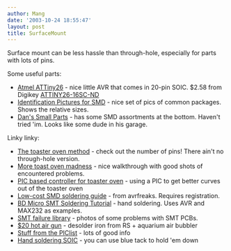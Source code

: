 ```yaml
---
author: Mang
date: '2003-10-24 18:55:47'
layout: post
title: SurfaceMount
---
```


Surface mount can be less hassle than through-hole, especially for parts with lots of pins.

Some useful parts:

* [Atmel ATTiny26](http://www.atmel.com/dyn/products/product_card.asp?part_id=2967) - nice little AVR that comes in 20-pin SOIC. $2.58 from Digikey [ATTINY26-16SC-ND](http://www.digikey.com/scripts/us/dksus.dll?PName?Name=ATTINY26-16SC-ND&Lang=1)
* [Identification Pictures for SMD](http://www.geocities.com/vk3em/smtguide/smtpics.htm) - nice set of pics of common packages.  Shows the relative sizes.
* [Dan's Small Parts](http://www.danssmallpartsandkits.net/) - has some SMD assortments at the bottom.  Haven't tried 'im.  Looks like some dude in his garage.

Linky linky:

* [The toaster oven method](http://www.seattlerobotics.org/encoder/200006/oven_art.htm) - check out the number of pins! There ain't no through-hole version.
* [More toast oven madness](http://www.ustr.net/smt/index.htm) - nice walkthrough with good shots of encountered problems.
* [PIC based controller for toaster oven](http://www.ustr.net/smt/oven.htm) - using a PIC to get better curves out of the toaster oven
* [Low-cost SMD soldering guide](http://www.avrfreaks.net/Freaks/Articles/ColinSMD/intro.php) - from avrfreaks.  Requires registration.
* [BD Micro SMT Soldering Tutorial](http://www.eastbayexpress.com/issues/2003-10-22/feature.html/1/index.html) - hand soldering.  Uses AVR and MAX232 as examples.
* [SMT failure library](http://www.smtinfocus.com/smt_failure_list.html) - photos of some problems with SMT PCBs.
* [$20 hot air gun](http://www.usbmicro.com/odn/documents/46.html) - desolder iron from RS + aquarium air bubbler
* [Stuff from the PIClist](http://www.piclist.com/techref/smds.htm) - lots of good info
* [Hand soldering SOIC](http://www.blackboxcamera.com/STV5730A/SmartSoldering.htm) - you can use blue tack to hold 'em down
